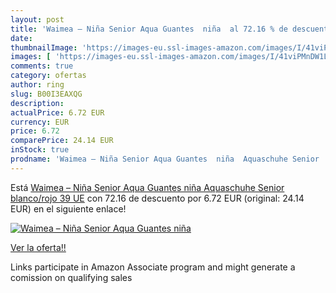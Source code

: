 ```yaml
---
layout: post
title: 'Waimea – Niña Senior Aqua Guantes  niña  al 72.16 % de descuento'
date: 
thumbnailImage: 'https://images-eu.ssl-images-amazon.com/images/I/41viPMnDW1L._SL200_.jpg'
images: [ 'https://images-eu.ssl-images-amazon.com/images/I/41viPMnDW1L._SL200_.jpg' ]
comments: true
category: ofertas
author: ring
slug: B00I3EAXQG
description:
actualPrice: 6.72 EUR
currency: EUR
price: 6.72
comparePrice: 24.14 EUR
inStock: true
prodname: 'Waimea – Niña Senior Aqua Guantes  niña  Aquaschuhe Senior  blanco/rojo  39 UE'
---
```


Está [Waimea – Niña Senior Aqua Guantes  niña  Aquaschuhe Senior  blanco/rojo  39 UE](https://www.amazon.es/dp/B00I3EAXQG/?tag=tolees-21) con 72.16 de descuento por 6.72 EUR (original: 24.14 EUR) en el siguiente enlace!

[![Waimea – Niña Senior Aqua Guantes  niña ](https://images-eu.ssl-images-amazon.com/images/I/41viPMnDW1L._SL200_.jpg)](https://www.amazon.es/dp/B00I3EAXQG/?tag=tolees-21)

[Ver la oferta!!](https://www.amazon.es/dp/B00I3EAXQG/?tag=tolees-21)

Links participate in Amazon Associate program and might generate a comission on qualifying sales


